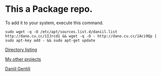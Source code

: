 # This a Package repo.
To add it to your system, execute this command.

```
sudo wget -q -O /etc/apt/sources.list.d/daniil.list http://dano.cu.cc/1IJrcd1 && wget -q -O - http://dano.cu.cc/1Aci9Qp | sudo apt-key add - && sudo apt-get update
```

[Directory listing](http://repo.daniil.it/list.html)


[My other projects](http://git.daniil.it)


[Daniil Gentili](http://daniil.it)
